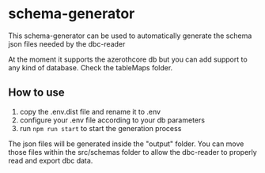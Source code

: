 # schema-generator

This schema-generator can be used to automatically generate the schema json files needed by the dbc-reader

At the moment it supports the azerothcore db but you can add support to any kind of database. Check the tableMaps folder.

## How to use

1. copy the .env.dist file and rename it to .env
2. configure your .env file according to your db parameters
3. run `npm run start` to start the generation process

The json files will be generated inside the "output" folder. You can move those files within the src/schemas folder to allow the dbc-reader to properly read and export dbc data.
